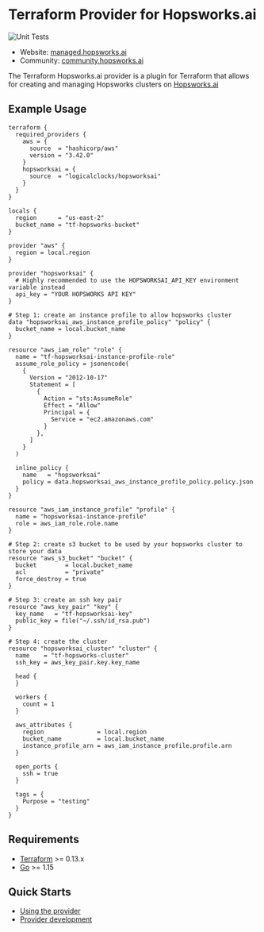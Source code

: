 # Terraform Provider for Hopsworks.ai

![Unit Tests](https://github.com/logicalclocks/terraform-provider-hopsworksai/actions/workflows/unit-test.yml/badge.svg) 

- Website: [managed.hopsworks.ai](https://managed.hopsworks.ai/)
- Community: [community.hopsworks.ai](https://community.hopsworks.ai/)

The Terraform Hopsworks.ai provider is a plugin for Terraform that allows for creating and managing Hopsworks clusters on [Hopsworks.ai](http://managed.hopsworks.ai/)

## Example Usage 

```hcl
terraform {
  required_providers {
    aws = {
      source  = "hashicorp/aws"
      version = "3.42.0"
    }
    hopsworksai = {
      source  = "logicalclocks/hopsworksai"
    }
  }
}

locals {
  region      = "us-east-2"
  bucket_name = "tf-hopsworks-bucket"
}

provider "aws" {
  region = local.region
}

provider "hopsworksai" {
  # Highly recommended to use the HOPSWORKSAI_API_KEY environment variable instead
  api_key = "YOUR HOPSWORKS API KEY"
}

# Step 1: create an instance profile to allow hopsworks cluster 
data "hopsworksai_aws_instance_profile_policy" "policy" {
  bucket_name = local.bucket_name
}

resource "aws_iam_role" "role" {
  name = "tf-hopsworksai-instance-profile-role"
  assume_role_policy = jsonencode(
    {
      Version = "2012-10-17"
      Statement = [
        {
          Action = "sts:AssumeRole"
          Effect = "Allow"
          Principal = {
            Service = "ec2.amazonaws.com"
          }
        },
      ]
    }
  )

  inline_policy {
    name   = "hopsworksai"
    policy = data.hopsworksai_aws_instance_profile_policy.policy.json
  }
}

resource "aws_iam_instance_profile" "profile" {
  name = "hopsworksai-instance-profile"
  role = aws_iam_role.role.name
}

# Step 2: create s3 bucket to be used by your hopsworks cluster to store your data
resource "aws_s3_bucket" "bucket" {
  bucket        = local.bucket_name
  acl           = "private"
  force_destroy = true
}

# Step 3: create an ssh key pair 
resource "aws_key_pair" "key" {
  key_name   = "tf-hopsworksai-key"
  public_key = file("~/.ssh/id_rsa.pub")
}

# Step 4: create the cluster
resource "hopsworksai_cluster" "cluster" {
  name    = "tf-hopsworks-cluster"
  ssh_key = aws_key_pair.key.key_name

  head {
  }

  workers {
    count = 1
  }

  aws_attributes {
    region               = local.region
    bucket_name          = local.bucket_name
    instance_profile_arn = aws_iam_instance_profile.profile.arn
  }

  open_ports {
    ssh = true
  }

  tags = {
    Purpose = "testing"
  }
}

```

## Requirements

-	[Terraform](https://www.terraform.io/downloads.html) >= 0.13.x
-	[Go](https://golang.org/doc/install) >= 1.15


## Quick Starts

- [Using the provider](https://registry.terraform.io/providers/logicalclocks/hopsworksai/latest/docs)
- [Provider development](DEVELOPMENT.md)

